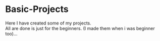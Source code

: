 # Basic-Projects
Here I have created some of my projects.<br>
All are done is just for the beginners. (I made them when i was beginner too)...
